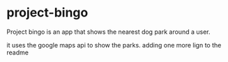 # project-bingo

Project bingo is an app that shows the nearest dog park around a user.

it uses the google maps api to show the parks.
adding one more lign to the readme
